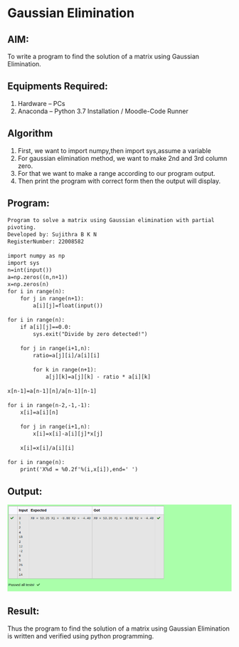 # Gaussian Elimination

## AIM:
To write a program to find the solution of a matrix using Gaussian Elimination.

## Equipments Required:
1. Hardware – PCs
2. Anaconda – Python 3.7 Installation / Moodle-Code Runner

## Algorithm
1. First, we want to import numpy,then import sys,assume a variable
2. For gaussian elimination method, we want to make 2nd and 3rd column zero.
3. For that we want to make a range according to our program output.
4. Then print the program with correct form then the output will display.

## Program:
```
Program to solve a matrix using Gaussian elimination with partial pivoting.
Developed by: Sujithra B K N
RegisterNumber: 22008582

import numpy as np
import sys
n=int(input())
a=np.zeros((n,n+1))
x=np.zeros(n)
for i in range(n):
    for j in range(n+1):
        a[i][j]=float(input())
        
for i in range(n):
    if a[i][j]==0.0:
        sys.exit("Divide by zero detected!")
        
    for j in range(i+1,n):
        ratio=a[j][i]/a[i][i]
        
        for k in range(n+1):
            a[j][k]=a[j][k] - ratio * a[i][k]
            
x[n-1]=a[n-1][n]/a[n-1][n-1]

for i in range(n-2,-1,-1):
    x[i]=a[i][n]
    
    for j in range(i+1,n):
        x[i]=x[i]-a[i][j]*x[j]
        
    x[i]=x[i]/a[i][i]
    
for i in range(n):
    print('X%d = %0.2f'%(i,x[i]),end=' ')
```

## Output:
![gaussian elimination](./images/gaussian.png)


## Result:
Thus the program to find the solution of a matrix using Gaussian Elimination is written and verified using python programming.

